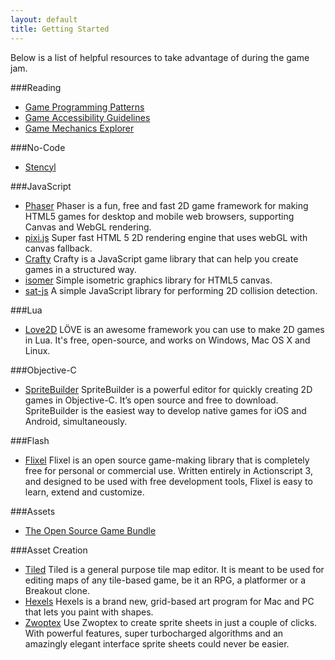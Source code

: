```yaml
---
layout: default
title: Getting Started
---
```


Below is a list of helpful resources to take advantage of during the game jam.

###Reading

- [Game Programming Patterns](http://gameprogrammingpatterns.com)
- [Game Accessibility Guidelines](http://gameaccessibilityguidelines.com/)
- [Game Mechanics Explorer](http://gamemechanicexplorer.com/)

###No-Code

- [Stencyl](http://www.stencyl.com/)

###JavaScript

- [Phaser](http://phaser.io/) Phaser is a fun, free and fast 2D game framework for making HTML5 games for desktop and mobile web browsers, supporting Canvas and WebGL rendering.
- [pixi.js](https://github.com/GoodBoyDigital/pixi.js/) Super fast HTML 5 2D rendering engine that uses webGL with canvas fallback.
- [Crafty](https://github.com/craftyjs/Crafty) Crafty is a JavaScript game library that can help you create games in a structured way.
- [isomer](https://github.com/jdan/isomer) Simple isometric graphics library for HTML5 canvas.
- [sat-js](https://github.com/jriecken/sat-js) A simple JavaScript library for performing 2D collision detection.

###Lua

- [Love2D](https://love2d.org/) LÖVE is an awesome framework you can use to make 2D games in Lua. It's free, open-source, and works on Windows, Mac OS X and Linux.

###Objective-C

- [SpriteBuilder](http://www.spritebuilder.com/) SpriteBuilder is a powerful editor for quickly creating 2D games in Objective-C. It’s open source and free to download. SpriteBuilder is the easiest way to develop native games for iOS and Android, simultaneously.

###Flash

- [Flixel](http://flixel.org/) Flixel is an open source game-making library that is completely free for personal or commercial use. Written entirely in Actionscript 3, and designed to be used with free development tools, Flixel is easy to learn, extend and customize.

###Assets
- [The Open Source Game Bundle](http://open.commonly.cc/)

###Asset Creation

- [Tiled](http://www.mapeditor.org/) Tiled is a general purpose tile map editor. It is meant to be used for editing maps of any tile-based game, be it an RPG, a platformer or a Breakout clone.
- [Hexels](http://www.hexraystudios.com/hexels) Hexels is a brand new, grid-based art program for Mac and PC that lets you paint with shapes.
- [Zwoptex](http://www.zwopple.com/zwoptex/) Use Zwoptex to create sprite sheets in just a couple of clicks. With powerful features, super turbocharged algorithms and an amazingly elegant interface sprite sheets could never be easier.
